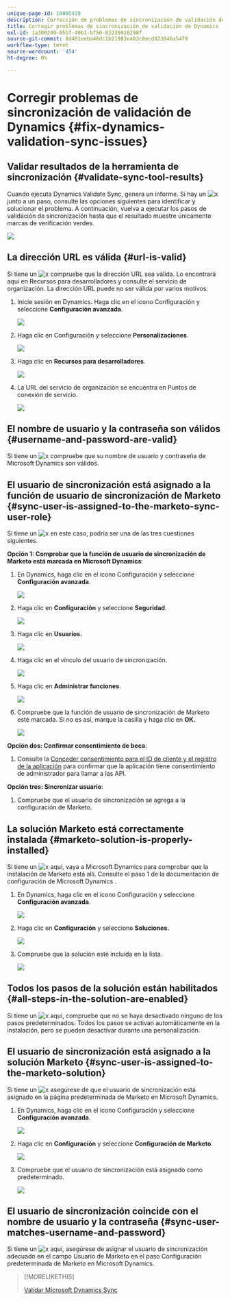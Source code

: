 ```yaml
---
unique-page-id: 10095429
description: Corrección de problemas de sincronización de validación de Dynamics - Documentos de Marketo - Documentación del producto
title: Corregir problemas de sincronización de validación de Dynamics
exl-id: 1a300249-65b7-49b1-bf50-82236916298f
source-git-commit: 8d401eeba46dc1b21983ea03c8ecd823046a5479
workflow-type: tm+mt
source-wordcount: '454'
ht-degree: 0%

---
```


# Corregir problemas de sincronización de validación de Dynamics {#fix-dynamics-validation-sync-issues}

## Validar resultados de la herramienta de sincronización {#validate-sync-tool-results}

Cuando ejecuta Dynamics Validate Sync, genera un informe. Si hay un ![x](assets/delete.png) junto a un paso, consulte las opciones siguientes para identificar y solucionar el problema. A continuación, vuelva a ejecutar los pasos de validación de sincronización hasta que el resultado muestre únicamente marcas de verificación verdes.

![](assets/image2015-9-22-15-3a58-3a12.png)

## La dirección URL es válida {#url-is-valid}

Si tiene un ![x](assets/delete.png) compruebe que la dirección URL sea válida. Lo encontrará aquí en Recursos para desarrolladores y consulte el servicio de organización. La dirección URL puede no ser válida por varios motivos.

1. Inicie sesión en Dynamics. Haga clic en el icono Configuración y seleccione **Configuración avanzada**.

   ![](assets/one.png)

1. Haga clic en Configuración y seleccione **Personalizaciones**.

   ![](assets/two.png)

1. Haga clic en **Recursos para desarrolladores**.

   ![](assets/three.png)

1. La URL del servicio de organización se encuentra en Puntos de conexión de servicio.

   ![](assets/four.png)

## El nombre de usuario y la contraseña son válidos {#username-and-password-are-valid}

Si tiene un ![x](assets/delete.png) compruebe que su nombre de usuario y contraseña de Microsoft Dynamics son válidos.

## El usuario de sincronización está asignado a la función de usuario de sincronización de Marketo {#sync-user-is-assigned-to-the-marketo-sync-user-role}

Si tiene un ![x](assets/delete.png) en este caso, podría ser una de las tres cuestiones siguientes.

**Opción 1: Comprobar que la función de usuario de sincronización de Marketo está marcada en Microsoft Dynamics**:

1. En Dynamics, haga clic en el icono Configuración y seleccione **Configuración avanzada**.

   ![](assets/one.png)

1. Haga clic en **Configuración** y seleccione **Seguridad**.

   ![](assets/six.png)

1. Haga clic en **Usuarios.**

   ![](assets/image2015-9-24-9-3a47-3a25.png)

1. Haga clic en el vínculo del usuario de sincronización.

   ![](assets/seven.png)

1. Haga clic en **Administrar funciones**.

   ![](assets/eight.png)

1. Compruebe que la función de usuario de sincronización de Marketo esté marcada. Si no es así, marque la casilla y haga clic en **OK.**

   ![](assets/image2015-9-24-9-3a59-3a21.png)

**Opción dos: Confirmar consentimiento de beca**:

1. Consulte la [Conceder consentimiento para el ID de cliente y el registro de la aplicación](/help/marketo/product-docs/crm-sync/microsoft-dynamics-sync/sync-setup/grant-consent-for-client-id-and-app-registration.md) para confirmar que la aplicación tiene consentimiento de administrador para llamar a las API.

**Opción tres: Sincronizar usuario**:

1. Compruebe que el usuario de sincronización se agrega a la configuración de Marketo.

## La solución Marketo está correctamente instalada {#marketo-solution-is-properly-installed}

Si tiene un ![x](assets/delete.png) aquí, vaya a Microsoft Dynamics para comprobar que la instalación de Marketo está allí. Consulte el paso 1 de la documentación de configuración de Microsoft Dynamics .

1. En Dynamics, haga clic en el icono Configuración y seleccione **Configuración avanzada**.

   ![](assets/one.png)

1. Haga clic en **Configuración** y seleccione **Soluciones.**

   ![](assets/eleven.png)

1. Compruebe que la solución esté incluida en la lista.

   ![](assets/twelve.png)

## Todos los pasos de la solución están habilitados {#all-steps-in-the-solution-are-enabled}

Si tiene un ![x](assets/delete.png) aquí, compruebe que no se haya desactivado ninguno de los pasos predeterminados. Todos los pasos se activan automáticamente en la instalación, pero se pueden desactivar durante una personalización.

## El usuario de sincronización está asignado a la solución Marketo {#sync-user-is-assigned-to-the-marketo-solution}

Si tiene un ![x](assets/delete.png) asegúrese de que el usuario de sincronización está asignado en la página predeterminada de Marketo en Microsoft Dynamics.

1. En Dynamics, haga clic en el icono Configuración y seleccione **Configuración avanzada**.

   ![](assets/one.png)

1. Haga clic en **Configuración** y seleccione **Configuración de Marketo**.

   ![](assets/thirteen.png)

1. Compruebe que el usuario de sincronización está asignado como predeterminado.

   ![](assets/fourteen.png)

## El usuario de sincronización coincide con el nombre de usuario y la contraseña {#sync-user-matches-username-and-password}

Si tiene un ![x](assets/delete.png) aquí, asegúrese de asignar el usuario de sincronización adecuado en el campo Usuario de Marketo en el paso Configuración predeterminada de Marketo en Microsoft Dynamics.

>[!MORELIKETHIS]
>
>[Validar Microsoft Dynamics Sync](/help/marketo/product-docs/crm-sync/microsoft-dynamics-sync/sync-setup/validate-microsoft-dynamics-sync.md)
